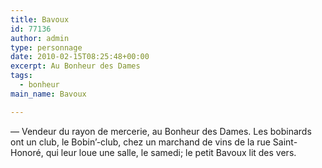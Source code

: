 ```yaml
---
title: Bavoux
id: 77136
author: admin
type: personnage
date: 2010-02-15T08:25:48+00:00
excerpt: Au Bonheur des Dames
tags:
  - bonheur
main_name: Bavoux

---
```

— Vendeur du rayon de mercerie, au Bonheur des Dames. Les bobinards ont un club, le Bobin&rsquo;-club, chez un marchand de vins de la rue Saint-Honoré, qui leur loue une salle, le samedi; le petit Bavoux lit des vers. 
